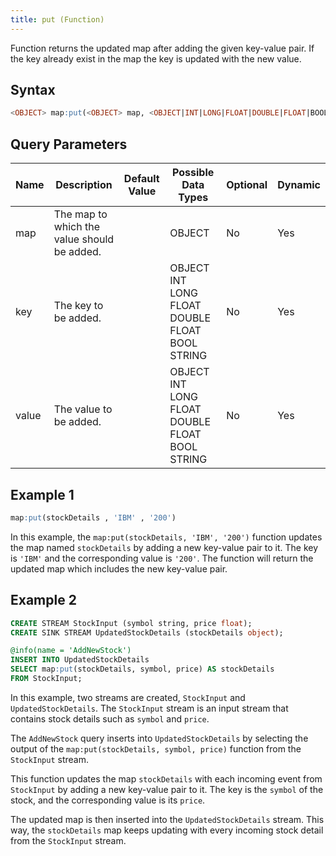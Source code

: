 ```yaml
---
title: put (Function)
---
```


Function returns the updated map after adding the given key-value pair. If the key already exist in the map the key is updated with the new value.

## Syntax

```sql
<OBJECT> map:put(<OBJECT> map, <OBJECT|INT|LONG|FLOAT|DOUBLE|FLOAT|BOOL|STRING> key, <OBJECT|INT|LONG|FLOAT|DOUBLE|FLOAT|BOOL|STRING> value)
```

## Query Parameters

| Name  | Description  | Default Value | Possible Data Types  | Optional | Dynamic |
|-------|--------------|---------------|----------------------|----------|---------|
| map  | The map to which the value should be added. |               | OBJECT | No | Yes |
| key | The key to be added.  |           | OBJECT INT LONG FLOAT DOUBLE FLOAT BOOL STRING | No | Yes |
| value | The value to be added.   |               | OBJECT INT LONG FLOAT DOUBLE FLOAT BOOL STRING | No  | Yes |

## Example 1

```sql
map:put(stockDetails , 'IBM' , '200')
```

In this example, the `map:put(stockDetails, 'IBM', '200')` function updates the map named `stockDetails` by adding a new key-value pair to it. The key is `'IBM'` and the corresponding value is `'200'`. The function will return the updated map which includes the new key-value pair.

## Example 2

```sql
CREATE STREAM StockInput (symbol string, price float);
CREATE SINK STREAM UpdatedStockDetails (stockDetails object);

@info(name = 'AddNewStock')
INSERT INTO UpdatedStockDetails
SELECT map:put(stockDetails, symbol, price) AS stockDetails
FROM StockInput;
```

In this example, two streams are created, `StockInput` and `UpdatedStockDetails`. The `StockInput` stream is an input stream that contains stock details such as `symbol` and `price`. 

The `AddNewStock` query inserts into `UpdatedStockDetails` by selecting the output of the `map:put(stockDetails, symbol, price)` function from the `StockInput` stream. 

This function updates the map `stockDetails` with each incoming event from `StockInput` by adding a new key-value pair to it. The key is the `symbol` of the stock, and the corresponding value is its `price`. 

The updated map is then inserted into the `UpdatedStockDetails` stream. This way, the `stockDetails` map keeps updating with every incoming stock detail from the `StockInput` stream.
